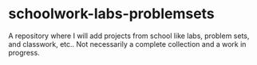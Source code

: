 # schoolwork-labs-problemsets
A repository where I will add projects from school like labs, problem sets, and classwork, etc.. Not necessarily a complete collection and a work in progress.
